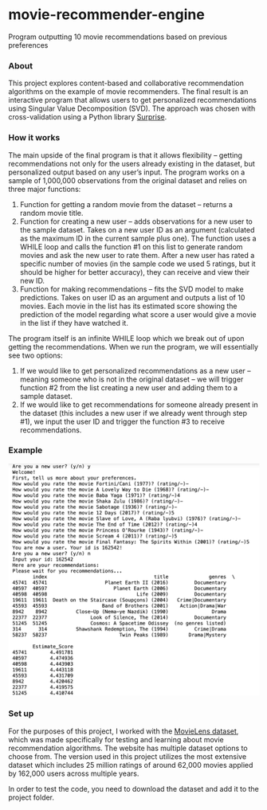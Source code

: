# movie-recommender-engine
Program outputting 10 movie recommendations based on previous preferences


### About
This project explores content-based and collaborative recommendation algorithms on the example of movie recommenders. The final result is an interactive program that allows users to get personalized recommendations using Singular Value Decomposition (SVD). The approach was chosen with cross-validation using a Python library [Surprise](https://surpriselib.com).

### How it works
The main upside of the final program is that it allows flexibility – getting recommendations not only for the users already existing in the dataset, but personalized output based on any user’s input. The program works on a sample of 1,000,000 observations from the original dataset and relies on three major functions:

1.	Function for getting a random movie from the dataset – returns a random movie title.
2.	Function for creating a new user – adds observations for a new user to the sample dataset. Takes on a new user ID as an argument (calculated as the maximum ID in the current sample plus one). The function uses a WHILE loop and calls the function #1 on this list to generate random movies and ask the new user to rate them. After a new user has rated a specific number of movies (in the sample code we used 5 ratings, but it should be higher for better accuracy), they can receive and view their new ID.
3.	Function for making recommendations – fits the SVD model to make predictions. Takes on user ID as an argument and outputs a list of 10 movies. Each movie in the list has its estimated score showing the prediction of the model regarding what score a user would give a movie in the list if they have watched it.

The program itself is an infinite WHILE loop which we break out of upon getting the recommendations. When we run the program, we will essentially see two options:
1.	If we would like to get personalized recommendations as a new user – meaning someone who is not in the original dataset – we will trigger function #2 from the list creating a new user and adding them to a sample dataset.
2.	If we would like to get recommendations for someone already present in the dataset (this includes a new user if we already went through step #1), we input the user ID and trigger the function #3 to receive recommendations.

### Example
![example](image.png)
### Set up
For the purposes of this project, I worked with the [MovieLens dataset](https://grouplens.org/datasets/movielens/), which was made specifically for testing and learning about movie recommendation algorithms. The website has multiple dataset options to choose from. The version used in this project utilizes the most extensive dataset which includes 25 million ratings of around 62,000 movies applied by 162,000 users across multiple years.

In order to test the code, you need to download the dataset and add it to the project folder.
